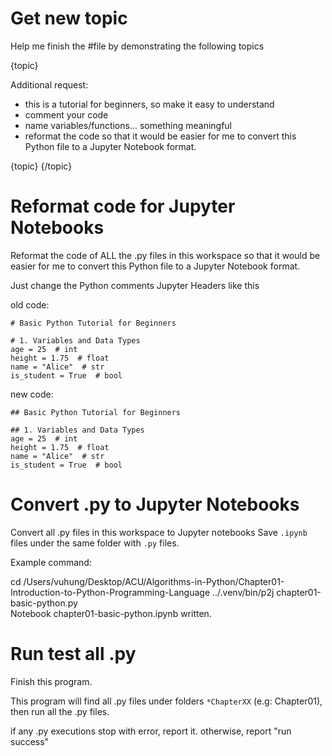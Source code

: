 # Get new topic

Help me finish the #file by demonstrating the following topics

{topic}

Additional request:
- this is a tutorial  for beginners, so make it easy to understand 
- comment your code 
- name variables/functions... something meaningful 
- reformat the code so that it would be easier for me to convert this Python file to a Jupyter Notebook format.

{topic}
{/topic}


# Reformat code for Jupyter Notebooks

Reformat the code of ALL the .py files in this workspace so that it would be easier for me to convert this Python file to a Jupyter Notebook format.

Just change the Python comments Jupyter Headers like this

old code: 
```
# Basic Python Tutorial for Beginners

# 1. Variables and Data Types
age = 25  # int
height = 1.75  # float
name = "Alice"  # str
is_student = True  # bool
```

new code:

```
## Basic Python Tutorial for Beginners

## 1. Variables and Data Types
age = 25  # int
height = 1.75  # float
name = "Alice"  # str
is_student = True  # bool
```

# Convert .py to Jupyter Notebooks 

Convert all .py files in this workspace to Jupyter notebooks
Save `.ipynb` files under the same folder with `.py` files.

Example command: 

cd /Users/vuhung/Desktop/ACU/Algorithms-in-Python/Chapter01-Introduction-to-Python-Programming-Language
../.venv/bin/p2j chapter01-basic-python.py                    
Notebook chapter01-basic-python.ipynb written.

# Run test all .py 

Finish this program.

This program will find all .py files under folders `*ChapterXX` (e.g: Chapter01), 
then run all the .py files.

if any .py executions stop with error, report it.
otherwise, report "run success" 